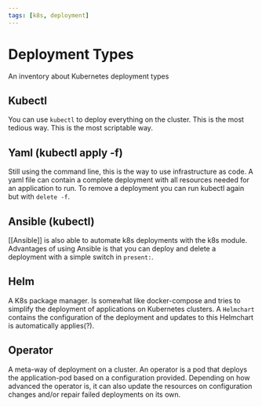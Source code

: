 ```yaml
---
tags: [k8s, deployment]
---
```

# Deployment Types
An inventory about Kubernetes deployment types
## Kubectl
You can use `kubectl` to deploy everything on the cluster. This is the most tedious way. This is the most scriptable way.

## Yaml (kubectl apply -f)
Still using the command line, this is the way to use infrastructure as code. A yaml file can contain a complete deployment with all resources needed for an application to run.
To remove a deployment you can run kubectl again but with `delete -f`.

## Ansible (kubectl)
[[Ansible]] is also able to automate k8s deployments with the k8s module. Advantages of using Ansible is that you can deploy and delete a deployment with a simple switch in `present:`.

## Helm
A K8s package manager. Is somewhat like docker-compose and tries to simplify the deployment of applications on Kubernetes clusters. A `Helmchart` contains the configuration of the deployment and updates to this Helmchart is automatically applies(?).

## Operator
A meta-way of deployment on a cluster. An operator is a pod that deploys the application-pod based on a configuration provided. Depending on how advanced the operator is, it can also update the resources on configuration changes and/or repair failed deployments on its own.
